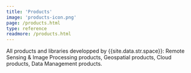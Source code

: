 ```yaml
---
title: 'Products'
image: 'products-icon.png'
page: /products.html
type: reference
readmore: /products.html
---
```

All products and libraries developped by {{site.data.str.space}}: Remote Sensing &amp; Image Processing products, Geospatial products, Cloud products, Data Management products.<br>
